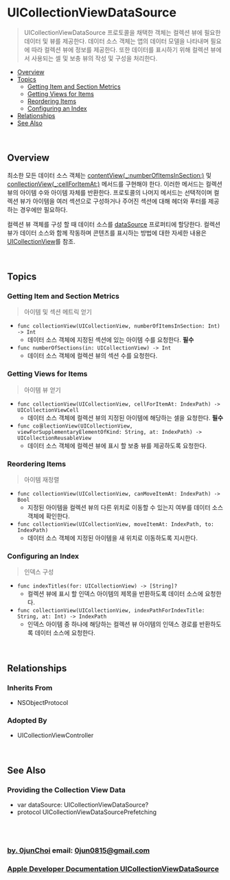 # UICollectionViewDataSource
> UICollectionViewDataSource 프로토콜을 채택한 객체는 컬렉션 뷰에 필요한 데이터 및 뷰를 제공한다. 데이터 소스 객체는 앱의 데이터 모델을 나타내며 필요에 따라 컬렉션 뷰에 정보를 제공한다. 또한 데이터를 표시하기 위해 컬렉션 뷰에서 사용되는 셀 및 보충 뷰의 작성 및 구성을 처리한다.


* [Overview](#overview)
* [Topics](#topics)
    * [Getting Item and Section Metrics](#getting-item-and-section-metrics)
    * [Getting Views for Items](#getting-views-for-items)
    * [Reordering Items](#reordering-items)
    * [Configuring an Index](#configuring-an-index)
* [Relationships](#relationships)
* [See Also](#see-also)


&nbsp;    
## Overview
최소한 모든 데이터 소스 객체는 [contentView(_:numberOfItemsInSection:)](https://developer.apple.com/documentation/uikit/uicollectionviewdatasource/1618058-collectionview) 및 [conllectionView(_:cellForItemAt:)](https://developer.apple.com/documentation/uikit/uicollectionviewdatasource/1618029-collectionview) 메서드를 구현해야 한다. 이러한 메서드는 컬렉션 뷰의 아이템 수와 아이템 자체를 반환한다. 프로토콜의 나머지 메서드는 선택적이며 컬렉션 뷰가 아이템을 여러 섹션으로 구성하거나 주어진 섹션에 대해 헤더와 푸터를 제공하는 경우에만 필요하다.


컬렉션 뷰 객체를 구성 할 때 데이터 소스를 [dataSource](https://developer.apple.com/documentation/uikit/uicollectionview/1618091-datasource) 프로퍼티에 할당한다. 컬렉션 뷰가 데이터 소스와 함께 작동하며 콘텐츠를 표시하는 방법에 대한 자세한 내용은 [UICollectionView](https://developer.apple.com/documentation/uikit/uicollectionview)를 참조.


&nbsp;      
## Topics
### Getting Item and Section Metrics
> 아이템 및 섹션 메트릭 얻기

* `func collectionView(UICollectionView, numberOfItemsInSection: Int) -> Int`
    * 데이터 소스 객체에 지정된 섹션에 있는 아이템 수를 요청한다. **필수**
* `func numberOfSections(in: UICollectionView) -> Int`
    * 데이터 소스 객체에 컬렉션 뷰의 섹션 수를 요청한다.


### Getting Views for Items
> 아이템 뷰 얻기

* `func collectionView(UICollectionView, cellForItemAt: IndexPath) -> UICollectionViewCell`
    * 데이터 소스 객체에 컬렉션 뷰의 지정된 아이템에 해당하는 셀을 요청한다. **필수**
* `func co을lectionView(UICollectionView, viewForSupplementaryElementOfKind: String, at: IndexPath) -> UICollectionReusableView`
    * 데이터 소스 객체에 컬렉션 뷰에 표시 할 보충 뷰를 제공하도록 요청한다.
    

### Reordering Items
> 아이템 재정렬

* `func collectionView(UICollectionView, canMoveItemAt: IndexPath) -> Bool`
    * 지정된 아이템을 컬렉션 뷰의 다른 위치로 이동할 수 있는지 여부를 데이터 소스 객체에 확인한다.
* `func collectionView(UICollectionView, moveItemAt: IndexPath, to: IndexPath)`
    * 데이터 소스 객체에 지정된 아이템을 새 위치로 이동하도록 지시한다.
    

### Configuring an Index
> 인덱스 구성

* `func indexTitles(for: UICollectionView) -> [String]?`
    * 컬렉션 뷰에 표시 할 인덱스 아이템의 제목을 반환하도록 데이터 소스에 요청한다.
* `func collectionView(UICollectionView, indexPathForIndexTitle: String, at: Int) -> IndexPath`
    * 인덱스 아이템 중 하나에 해당하는 컬렉션 뷰 아이템의 인덱스 경로를 반환하도록 데이터 소스에 요청한다.


&nbsp;      
## Relationships
### Inherits From
* NSObjectProtocol


### Adopted By
* UICollectionViewController


&nbsp;      
## See Also
### Providing the Collection View Data
* var dataSource: UICollectionViewDataSource?
* protocol UICollectionViewDataSourcePrefetching


&nbsp;      
&nbsp;      
### [by. 0junChoi](https://github.com/0jun0815) email: <0jun0815@gmail.com>
### [Apple Developer Documentation UICollectionViewDataSource](https://developer.apple.com/documentation/uikit/uicollectionviewdatasource)
